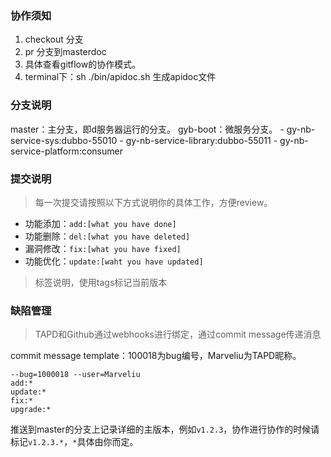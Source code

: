 ### 协作须知

1. checkout 分支
2. pr 分支到masterdoc
3. 具体查看gitflow的协作模式。
4. terminal下：sh ./bin/apidoc.sh 生成apidoc文件

### 分支说明

master：主分支，即d服务器运行的分支。
gyb-boot：微服务分支。
    - gy-nb-service-sys:dubbo-55010
    - gy-nb-service-library:dubbo-55011
    - gy-nb-service-platform:consumer

### 提交说明

> 每一次提交请按照以下方式说明你的具体工作，方便review。

- 功能添加：`add:[what you have done]`
- 功能删除：`del:[what you have deleted]`
- 漏洞修改：`fix:[what you have fixed]`
- 功能优化：`update:[waht you have updated]`

> 标签说明，使用tags标记当前版本

### 缺陷管理

> TAPD和Github通过webhooks进行绑定，通过commit message传递消息

commit message template：100018为bug编号，Marveliu为TAPD昵称。

```
--bug=1000018 --user=Marveliu
add:*
update:*
fix:*
upgrade:*
```

推送到master的分支上记录详细的主版本，例如`v1.2.3`，协作进行协作的时候请标记`v1.2.3.*`，`*`具体由你而定。



